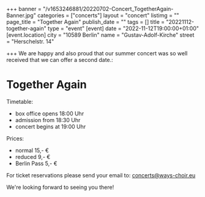 +++
banner = "/v1653246881/20220702-Concert_TogetherAgain-Banner.jpg"
categories = ["concerts"]
layout = "concert"
listimg = ""
page_title = "Together Again"
publish_date = ""
tags = []
title = "20221112-together-again"
type = "event"
[event]
date = "2022-11-12T19:00:00+01:00"
[event.location]
city = "10589 Berlin"
name = "Gustav-Adolf-Kirche"
street = "Herschelstr. 14"

+++
We are happy and also proud that our summer concert was so well received that we can offer a second date.:

# Together Again

Timetable:

* box office opens 18:00 Uhr
* admission from 18:30 Uhr
* concert begins at 19:00 Uhr

Prices:

* normal 15,- €
* reduced 9,- €
* Berlin Pass 5,- €

For ticket reservations please send your email to: concerts@ways-choir.eu

We're looking forward to seeing you there!